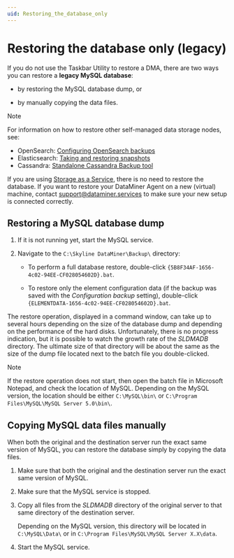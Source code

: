 ```yaml
---
uid: Restoring_the_database_only
---
```


# Restoring the database only (legacy)

If you do not use the Taskbar Utility to restore a DMA, there are two ways you can restore a **legacy MySQL database**:

- by restoring the MySQL database dump, or

- by manually copying the data files.

> [!NOTE]
> For information on how to restore other self-managed data storage nodes, see:
>
> - OpenSearch: [Configuring OpenSearch backups](xref:Configuring_OpenSearch_Backups)
> - Elasticsearch: [Taking and restoring snapshots](xref:Configuring_Elasticsearch_backups_Windows_Linux)
> - Cassandra: [Standalone Cassandra Backup tool](xref:Standalone_Cassandra_Backup_Tool)
>
> If you are using [Storage as a Service](xref:STaaS), there is no need to restore the database. If you want to restore your DataMiner Agent on a new (virtual) machine, contact <support@dataminer.services> to make sure your new setup is connected correctly.

## Restoring a MySQL database dump

1. If it is not running yet, start the MySQL service.

1. Navigate to the `C:\Skyline DataMiner\Backup\` directory:

   - To perform a full database restore, double-click `{5B8F34AF-1656-4c02-94EE-CF028054602D}.bat`.

   - To restore only the element configuration data (if the backup was saved with the *Configuration backup* setting), double-click `{ELEMENTDATA-1656-4c02-94EE-CF028054602D}.bat`.

The restore operation, displayed in a command window, can take up to several hours depending on the size of the database dump and depending on the performance of the hard disks. Unfortunately, there is no progress indication, but it is possible to watch the growth rate of the *SLDMADB* directory. The ultimate size of that directory will be about the same as the size of the dump file located next to the batch file you double-clicked.

> [!NOTE]
> If the restore operation does not start, then open the batch file in Microsoft Notepad, and check the location of MySQL. Depending on the MySQL version, the location should be either `C:\MySQL\bin\` or `C:\Program Files\MySQL\MySQL Server 5.0\bin\`.

## Copying MySQL data files manually

When both the original and the destination server run the exact same version of MySQL, you can restore the database simply by copying the data files.

1. Make sure that both the original and the destination server run the exact same version of MySQL.

1. Make sure that the MySQL service is stopped.

1. Copy all files from the *SLDMADB* directory of the original server to that same directory of the destination server.

   Depending on the MySQL version, this directory will be located in `C:\MySQL\Data\` or in `C:\Program Files\MySQL\MySQL Server X.X\data`.

1. Start the MySQL service.
